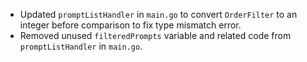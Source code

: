 - Updated `promptListHandler` in `main.go` to convert `OrderFilter` to an integer before comparison to fix type mismatch error.
- Removed unused `filteredPrompts` variable and related code from `promptListHandler` in `main.go`.
